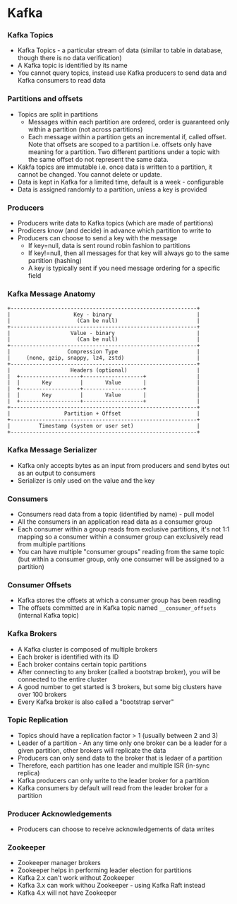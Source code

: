 # Kafka

### Kafka Topics
* Kafka Topics - a particular stream of data (similar to table in database, though there is no data verification)
* A Kafka topic is identified by its name
* You cannot query topics, instead use Kafka producers to send data and Kafka consumers to read data

### Partitions and offsets
* Topics are split in partitions
  * Messages within each partition are ordered, order is guaranteed only within a partition (not across partitions)
  * Each message within a partition gets an incremental if, called offset. Note that offsets are scoped to a partition i.e. offsets only have meaning for a partition. Two different partitions under a topic with the same offset do not represent the same data.
* Kakfa topics are immutable i.e. once data is written to a partition, it cannot be changed. You cannot delete or update.
* Data is kept in Kafka for a limited time, default is a week - configurable
* Data is assigned randomly to a partition, unless a key is provided

### Producers
* Producers write data to Kafka topics (which are made of partitions)
* Prodicers know (and decide) in advance which partition to write to
* Producers can choose to send a key with the message
  * If key=null, data is sent round robin fashion to partitions
  * If key!=null, then all messages for that key will always go to the same partition (hashing)
  * A key is typically sent if you need message ordering for a specific field

### Kafka Message Anatomy
```
+-----------------------------------------------------------+
|                    Key - binary                           |
|                     (Can be null)                         |
+-----------------------------------------------------------+
|                   Value - binary                          |
|                     (Can be null)                         |
+-----------------------------------------------------------+
|                  Compression Type                         |
|     (none, gzip, snappy, lz4, zstd)                       |
+-----------------------------------------------------------+
|                   Headers (optional)                      |
|  +-------------------+-------------------+                |
|  |       Key         |       Value       |                |
|  +-------------------+-------------------+                |
|  |       Key         |       Value       |                |
|  +-------------------+-------------------+                |
+-----------------------------------------------------------+
|                 Partition + Offset                        |
+-----------------------------------------------------------+
|         Timestamp (system or user set)                    |
+-----------------------------------------------------------+
```

### Kafka Message Serializer
* Kafka only accepts bytes as an input from producers and send bytes out as an output to consumers
* Serializer is only used on the value and the key


### Consumers
* Consumers read data from a topic (identified by name) - pull model
* All the consumers in an application read data as a consumer group
* Each consumer within a group reads from exclusive partitions, it's not 1:1 mapping so a consumer within a consumer group can exclusively read from multiple partitions
* You can have multiple "consumer groups" reading from the same topic (but within a consumer group, only one consumer will be assigned to a partition)


### Consumer Offsets
* Kafka stores the offsets at which a consumer group has been reading
* The offsets committed are in Kafka topic named `__consumer_offsets` (internal Kafka topic)


### Kafka Brokers
* A Kafka cluster is composed of multiple brokers 
* Each broker is identified with its ID
* Each broker contains certain topic partitions
* After connecting to any broker (called a bootstrap broker), you will be connected to the entire cluster
* A good number to get started is 3 brokers, but some big clusters have over 100 brokers
* Every Kafka broker is also called a "bootstrap server"

### Topic Replication
* Topics should have a replication factor > 1 (usually between 2 and 3)
* Leader of a partition - An any time only one broker can be a leader for a given partition, other brokers will replicate the data
* Producers can only send data to the broker that is ledaer of a partition
* Therefore, each partition has one leader and multiple ISR (in-sync replica)
* Kafka producers can only write to the leader broker for a partition
* Kafka consumers by default will read from the leader broker for a partition

### Producer Acknowledgements
* Producers can choose to receive acknowledgements of data writes


### Zookeeper
* Zookeeper manager brokers
* Zookeeper helps in performing leader election for partitions
* Kafka 2.x can't work without Zookeeper
* Kafka 3.x can work withou Zookeeper - using Kafka Raft instead
* Kafka 4.x will not have Zookeeper
